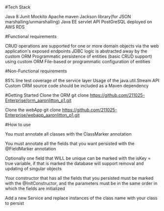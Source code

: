 #Tech Stack

 Java 8
 Junit
 Mockito
 Apache maven
 Jackson library(for JSON marshalling/unmarshalling)
 Java EE servlet API
 PostGreSQL deployed on AWS RDS
 
#Functional requirements

 CRUD operations are supported for one or more domain objects via the web application's exposed endpoints
 JDBC logic is abstracted away by the custom ORM
 Programmatic persistence of entities (basic CRUD support) using custom ORM
 File-based or programmatic configuration of entities
 
#Non-Functional requirements

 85% line test coverage of the service layer
 Usage of the java.util.Stream API
 Custom ORM source code should be included as a Maven dependency

#Getting Started
Clone the ORM
git clone https://github.com/211025-Enterprise/orm_aaronlitton_p1.git

Clone the webApp
git clone https://github.com/211025-Enterprise/webapp_aaronlitton_p1.git

#How to use

You must annotate all classes with the ClassMarker annotation

You must annotate all the fields that you want persisted with the @FieldMarker annotation

Optionally one field that WILL be unique can be marked with the isKey = true variable, if that is marked the database will support removal and updating of singular objects

Your constructor that has all the fields that you persisted must be marked with the @InitConstructor, and the parameters must be in the same order in which the fields are initialized

Add a new Service and replace instances of the class name with your class to persist
